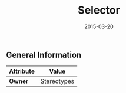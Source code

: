 ﻿---
title: Selector
toc: false
type: specs
date: "2015-03-20"
draft: false
specification: KBL
version: 2.4.sr1
documentType: "Recommendation"
elementType: Class
classes:
  - Selector
menu_name: kbl-2.4.sr1
---


## General Information

| Attribute               | Value |
|-------------------------|-------|
| **Owner**               | Stereotypes |
